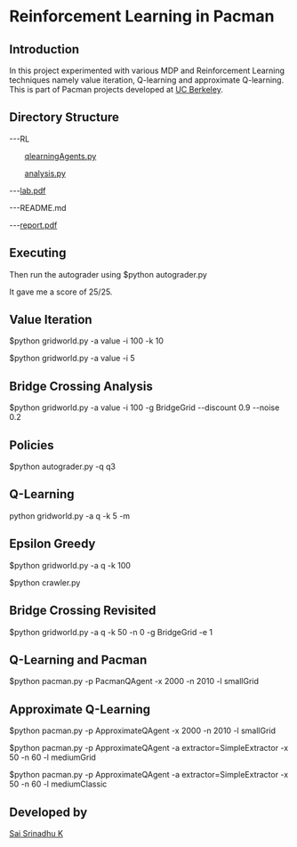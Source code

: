 Reinforcement Learning in Pacman
================================

Introduction
------------

In this project experimented with various MDP and Reinforcement Learning techniques namely value iteration, Q-learning and approximate Q-learning. This is part of Pacman projects developed at [UC Berkeley](http://ai.berkeley.edu/reinforcement.html). 


Directory Structure
-------------------

---RL

&nbsp;&nbsp;&nbsp;&nbsp;&nbsp;&nbsp; [qlearningAgents.py](RL/qlearningAgents.py)

&nbsp;&nbsp;&nbsp;&nbsp;&nbsp;&nbsp; [analysis.py](RL/analysis.py)

---[lab.pdf](lab.pdf)

---README.md

---[report.pdf](report.pdf)


Executing
---------

Then run the autograder using $python autograder.py

It gave me a score of 25/25.


Value Iteration
---------------
$python gridworld.py -a value -i 100 -k 10

$python gridworld.py -a value -i 5

Bridge Crossing Analysis
------------------------
$python gridworld.py -a value -i 100 -g BridgeGrid --discount 0.9 --noise 0.2

Policies
--------
$python autograder.py -q q3

Q-Learning
----------
python gridworld.py -a q -k 5 -m

Epsilon Greedy
--------------
$python gridworld.py -a q -k 100 

$python crawler.py

Bridge Crossing Revisited
-------------------------
$python gridworld.py -a q -k 50 -n 0 -g BridgeGrid -e 1

Q-Learning and Pacman
---------------------
$python pacman.py -p PacmanQAgent -x 2000 -n 2010 -l smallGrid 

Approximate Q-Learning
----------------------
$python pacman.py -p ApproximateQAgent -x 2000 -n 2010 -l smallGrid 

$python pacman.py -p ApproximateQAgent -a extractor=SimpleExtractor -x 50 -n 60 -l mediumGrid 

$python pacman.py -p ApproximateQAgent -a extractor=SimpleExtractor -x 50 -n 60 -l mediumClassic 

Developed by
------------
[Sai Srinadhu K](https://www.linkedin.com/in/sai-srinadhu-katta-a189ab11b/)
